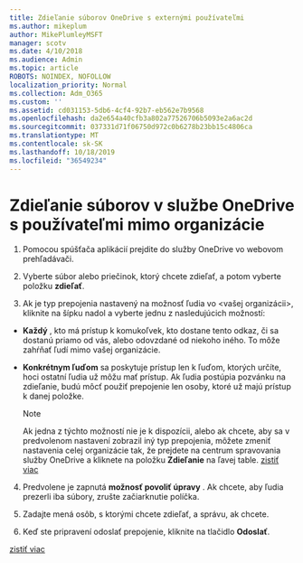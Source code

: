```yaml
---
title: Zdieľanie súborov OneDrive s externými používateľmi
ms.author: mikeplum
author: MikePlumleyMSFT
manager: scotv
ms.date: 4/10/2018
ms.audience: Admin
ms.topic: article
ROBOTS: NOINDEX, NOFOLLOW
localization_priority: Normal
ms.collection: Adm_O365
ms.custom: ''
ms.assetid: cd031153-5db6-4cf4-92b7-eb562e7b9568
ms.openlocfilehash: da2e654a40cfb3a802a77526706b5093e2a6ac2d
ms.sourcegitcommit: 037331d71f06750d972c0b6278b23bb15c4806ca
ms.translationtype: MT
ms.contentlocale: sk-SK
ms.lasthandoff: 10/18/2019
ms.locfileid: "36549234"
---
```

# <a name="share-files-in-onedrive-with-people-outside-your-organization"></a>Zdieľanie súborov v službe OneDrive s používateľmi mimo organizácie

1. Pomocou spúšťača aplikácií prejdite do služby OneDrive vo webovom prehľadávači. 
    
2. Vyberte súbor alebo priečinok, ktorý chcete zdieľať, a potom vyberte položku **zdieľať**. 
    
3. Ak je typ prepojenia nastavený na možnosť ľudia vo \<vašej organizácii\>, kliknite na šípku nadol a vyberte jednu z nasledujúcich možností: 
    
  - **Každý** , kto má prístup k komukoľvek, kto dostane tento odkaz, či sa dostanú priamo od vás, alebo odovzdané od niekoho iného. To môže zahŕňať ľudí mimo vašej organizácie. 
    
  - **Konkrétnym ľuďom** sa poskytuje prístup len k ľuďom, ktorých určíte, hoci ostatní ľudia už môžu mať prístup. Ak ľudia postúpia pozvánku na zdieľanie, budú môcť použiť prepojenie len osoby, ktoré už majú prístup k danej položke. 
    
    > [!NOTE]
    > Ak jedna z týchto možností nie je k dispozícii, alebo ak chcete, aby sa v predvolenom nastavení zobrazil iný typ prepojenia, môžete zmeniť nastavenia celej organizácie tak, že prejdete na centrum spravovania služby OneDrive a kliknete na položku **Zdieľanie** na ľavej table. [zistiť viac](https://go.microsoft.com/fwlink/?linkid=871961)
  
4. Predvolene je zapnutá **možnosť povoliť úpravy** . Ak chcete, aby ľudia prezerli iba súbory, zrušte začiarknutie políčka. 
    
5. Zadajte mená osôb, s ktorými chcete zdieľať, a správu, ak chcete.
    
6. Keď ste pripravení odoslať prepojenie, kliknite na tlačidlo **Odoslať**. 
    
[zistiť viac](https://go.microsoft.com/fwlink/?linkid=871861)
  

